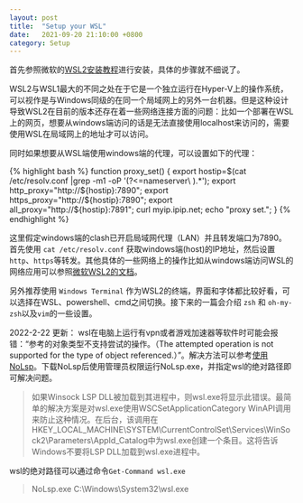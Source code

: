 ```yaml
---
layout: post
title:  "Setup your WSL"
date:   2021-09-20 21:10:00 +0800
category: Setup
---
```


首先参照微软的[WSL2安装教程](https://docs.microsoft.com/en-us/windows/wsl/install-win10)进行安装，具体的步骤就不细说了。

WSL2与WSL1最大的不同之处在于它是一个独立运行在Hyper-V上的操作系统，可以视作是与Windows同级的在同一个局域网上的另外一台机器。但是这种设计导致WSL2在目前的版本还存在着一些网络连接方面的问题：比如一个部署在WSL上的网页，想要从windows端访问的话是无法直接使用localhost来访问的，需要使用WSL在局域网上的地址才可以访问。

同时如果想要从WSL端使用windows端的代理，可以设置如下的代理：

{% highlight bash %}
function proxy_set() {
    export hostip=$(cat /etc/resolv.conf |grep -m1 -oP '(?<=nameserver\ ).*');
    export http_proxy="http://${hostip}:7890";
    export https_proxy="http://${hostip}:7890";
    export all_proxy="http://${hostip}:7891";
    curl myip.ipip.net;
    echo "proxy set.";
}
{% endhighlight %}

这里假定windows端的clash已开启局域网代理（LAN）并且转发端口为7890。首先使用 `cat /etc/resolv.conf` 获取windows端(host)的IP地址，然后设置`http`、`https`等转发。其他具体的一些网络上的操作比如从windows端访问WSL的网络应用可以参照[微软WSL2的文档](https://docs.microsoft.com/en-us/windows/wsl/compare-versions)。

另外推荐使用 `Windows Terminal` 作为WSL2的终端，界面和字体都比较好看，可以选择在WSL、powershell、cmd之间切换。接下来的一篇会介绍 `zsh` 和 `oh-my-zsh`以及`vim`的一些设置。

2022-2-22 更新：
wsl在电脑上运行有vpn或者游戏加速器等软件时可能会报错：“参考的对象类型不支持尝试的操作。（The attempted operation is not supported for the type of object referenced.）”。解决方法可以参考[使用NoLsp](https://github.com/microsoft/WSL/issues/4177#issuecomment-597736482)。下载NoLsp后使用管理员权限运行NoLsp.exe，并指定wsl的绝对路径即可解决问题。

> 如果Winsock LSP DLL被加载到其进程中，则wsl.exe将显示此错误。最简单的解决方案是对wsl.exe使用WSCSetApplicationCategory WinAPI调用来防止这种情况。在后台，该调用在HKEY_LOCAL_MACHINE\SYSTEM\CurrentControlSet\Services\WinSock2\Parameters\AppId_Catalog中为wsl.exe创建一个条目。这将告诉Windows不要将LSP DLL加载到wsl.exe进程中。

wsl的绝对路径可以通过命令`Get-Command wsl.exe`

> NoLsp.exe C:\Windows\System32\wsl.exe
